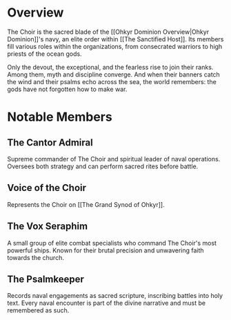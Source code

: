 # Overview
The Choir is the sacred blade of the [[Ohkyr Dominion Overview|Ohkyr Dominion]]'s navy, an elite order within [[The Sanctified Host]]. Its members fill various roles within the organizations, from consecrated warriors to high priests of the ocean gods.

Only the devout, the exceptional, and the fearless rise to join their ranks. Among them, myth and discipline converge. And when their banners catch the wind and their psalms echo across the sea, the world remembers: the gods have not forgotten how to make war.
# Notable Members
## The Cantor Admiral
Supreme commander of The Choir and spiritual leader of naval operations. Oversees both strategy and can perform sacred rites before battle.
## Voice of the Choir
Represents the Choir on [[The Grand Synod of Ohkyr]].
## The Vox Seraphim
A small group of elite combat specialists who command The Choir's most powerful ships. Known for their brutal precision and unwavering faith towards the church.
## The Psalmkeeper
Records naval engagements as sacred scripture, inscribing battles into holy text. Every naval encounter is part of the divine narrative and must be remembered as such.
